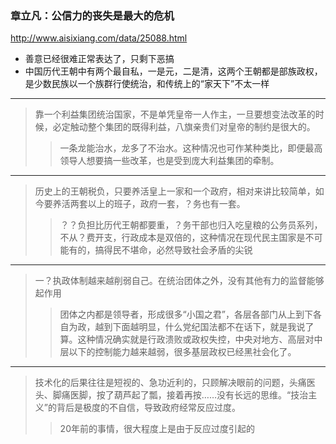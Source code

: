 ### 章立凡：公信力的丧失是最大的危机
http://www.aisixiang.com/data/25088.html
- 善意已经很难正常表达了，只剩下恶搞
- 中国历代王朝中有两个最自私，一是元，二是清，这两个王朝都是部族政权，是少数民族以一个族群行使统治，和传统上的“家天下”不太一样
---
>靠一个利益集团统治国家，不是单凭皇帝一人作主，一旦要想变法改革的时候，必定触动整个集团的既得利益，八旗亲贵们对皇帝的制约是很大的。
>>一条龙能治水，龙多了不治水。这种情况也可作某种类比，即便最高领导人想要搞一些改革，也是受到庞大利益集团的牵制。
--- 
>历史上的王朝税负，只要养活皇上一家和一个政府，相对来讲比较简单，如今要养活两套以上的班子，政府一套，？务也有一套。
>>？？负担比历代王朝都要重，？务干部也归入吃皇粮的公务员系列，不从？费开支，行政成本是双倍的，这种情况在现代民主国家是不可能有的，搞得民不堪命，必然导致社会矛盾的尖锐
---
>一？执政体制越来越削弱自己。在统治团体之外，没有其他有力的监督能够起作用
>>团体之内都是领导者，形成很多“小国之君”，各层各部门从上到下各自为政，越到下面越明显，什么党纪国法都不在话下，就是我说了算。这种情况确实就是行政溃败或政权失控，中央对地方、高层对中层以下的控制能力越来越弱，很多基层政权已经黑社会化了。
---
>技术化的后果往往是短视的、急功近利的，只顾解决眼前的问题，头痛医头、脚痛医脚，按了葫芦起了瓢，接着再按……没有长远的思维。“技治主义”的背后是极度的不自信，导致政府经常反应过度。
>>20年前的事情，很大程度上是由于反应过度引起的